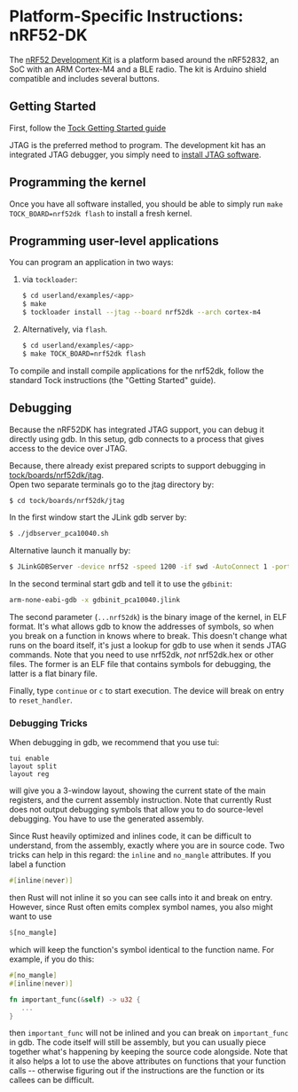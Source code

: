 Platform-Specific Instructions: nRF52-DK
===================================

The [nRF52 Development
Kit](https://www.nordicsemi.com/eng/Products/Bluetooth-low-energy/nRF52-DK) is a platform
based around the nRF52832, an SoC with an ARM Cortex-M4 and a BLE
radio. The kit is Arduino shield compatible and includes several
buttons.

## Getting Started

First, follow the [Tock Getting Started guide](../../doc/Getting_Started.md)

JTAG is the preferred method to program. The development kit has an
integrated JTAG debugger, you simply need to [install JTAG
software](../../doc/Getting_Started.md#optional-requirements).

## Programming the kernel
Once you have all software installed, you should be able to simply run
`make TOCK_BOARD=nrf52dk flash` to install a fresh kernel.

## Programming user-level applications
You can program an application in two ways:
 1. via `tockloader`:

    ```bash
    $ cd userland/examples/<app>
    $ make
    $ tockloader install --jtag --board nrf52dk --arch cortex-m4
    ```

 2. Alternatively, via `flash`.
    ```bash
    $ cd userland/examples/<app>
    $ make TOCK_BOARD=nrf52dk flash
    ```

To compile and install compile applications for the nrf52dk, follow the
standard Tock instructions (the "Getting Started" guide).

## Debugging

Because the nRF52DK has integrated JTAG support, you can debug it
directly using gdb. In this setup, gdb connects to a process that
gives access to the device over JTAG. </br>

Because, there already exist prepared scripts to support debugging in [tock/boards/nrf52dk/jtag](https://github.com/helena-project/tock/tree/master/boards/nrf52dk/jtag). </br>
Open two separate terminals go to the jtag directory by: </br>

```bash
$ cd tock/boards/nrf52dk/jtag
```

In the first window start the JLink gdb server by:

```bash
$ ./jdbserver_pca10040.sh
```
Alternative launch it manually by:
```bash
$ JLinkGDBServer -device nrf52 -speed 1200 -if swd -AutoConnect 1 -port 2331
```
In the second terminal start gdb and tell it to use the `gdbinit`:

```bash
arm-none-eabi-gdb -x gdbinit_pca10040.jlink
```

The second parameter (`...nrf52dk`) is the binary image of the kernel,
in ELF format. It's what allows gdb to know the addresses of symbols,
so when you break on a function in knows where to break. This doesn't
change what runs on the board itself, it's just a lookup for gdb to
use when it sends JTAG commands.  Note that you need to use nrf52dk,
*not* nrf52dk.hex or other files. The former is an ELF file that
contains symbols for debugging, the latter is a flat binary file.

Finally, type `continue` or `c` to start execution. The device
will break on entry to `reset_handler`.

### Debugging Tricks

When debugging in gdb, we recommend that you use tui:

```gdb
tui enable
layout split
layout reg
```

will give you a 3-window layout, showing the current state of the
main registers, and the current assembly instruction. Note that currently
Rust does not output debugging symbols that allow you to do source-level
debugging. You have to use the generated assembly.

Since Rust heavily optimized and inlines code, it can be difficult to
understand, from the assembly, exactly where you are in source code. Two
tricks can help in this regard: the ``inline`` and ``no_mangle`` attributes. If you label a function

```rust
#[inline(never)]
```

then Rust will not inline it so you can see calls into it and break on
entry. However, since Rust often emits complex symbol names, you also
might want to use

```rust
$[no_mangle]
```

which will keep the function's symbol identical to the function name.
For example, if you do this:

```rust
#[no_mangle]
#[inline(never)]

fn important_func(&self) -> u32 {
   ...
}
```

then `important_func` will not be inlined and you can break on
`important_func` in gdb. The code itself will still be assembly, but
you can usually piece together what's happening by keeping the source
code alongside. Note that it also helps a lot to use the above
attributes on functions that your function calls -- otherwise figuring
out if the instructions are the function or its callees can be
difficult.
